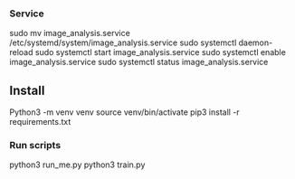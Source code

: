 
### Service
sudo mv image_analysis.service /etc/systemd/system/image_analysis.service
sudo systemctl daemon-reload
sudo systemctl start image_analysis.service
sudo systemctl enable image_analysis.service
sudo systemctl status image_analysis.service


## Install

Python3 -m venv venv
source venv/bin/activate
pip3 install -r requirements.txt


### Run scripts
python3 run_me.py
python3 train.py
